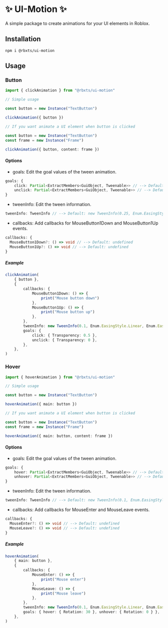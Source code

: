 # ✨ UI-Motion ✨

A simple package to create animations for your UI elements in Roblox.

## Installation

```
npm i @rbxts/ui-motion
```

## Usage

### Button

```ts
import { clickAnimation } from "@rbxts/ui-motion"

// Simple usage

const button = new Instance("TextButton")

clickAnimation({ button })

// If you want animate a UI element when button is clicked

const button = new Instance("TextButton")
const frame = new Instance("Frame")

clickAnimation({ button, content: frame })
```

#### Options

- goals: Edit the goal values of the tween animation.

```ts
goals: {
	click: Partial<ExtractMembers<GuiObject, Tweenable>> // --> Default: { Size: UDim2.fromScale(0.9, 0.9) }
	unclick: Partial<ExtractMembers<GuiObject, Tweenable>> // --> Default: { Size: UDim2.fromScale(1, 1) }
}
```

- tweenInfo: Edit the tween information.

```ts
tweenInfo: TweenInfo // --> Default: new TweenInfo(0.25, Enum.EasingStyle.Linear, Enum.EasingDirection.InOut)
```

- callbacks: Add callbacks for MouseButton1Down and MouseButton1Up events.

```ts
callbacks: {
  MouseButton1Down?: () => void // --> Default: undefined
  MouseButton1Up?: () => void // --> Default: undefined
}
```

##### Example

```ts
clickAnimation(
	{ button },
	{
		callbacks: {
			MouseButton1Down: () => {
				print("Mouse button down")
			},
			MouseButton1Up: () => {
				print("Mouse button up")
			},
		},
		tweenInfo: new TweenInfo(0.1, Enum.EasingStyle.Linear, Enum.EasingDirection.InOut, 0, false, 0.1),
		goals: {
			click: { Transparency: 0.5 },
			unclick: { Transparency: 0 },
		},
	},
)
```

### Hover

```ts
import { hoverAnimation } from "@rbxts/ui-motion"

// Simple usage

const button = new Instance("TextButton")

hoverAnimation({ main: button })

// If you want animate a UI element when button is clicked

const button = new Instance("TextButton")
const frame = new Instance("Frame")

hoverAnimation({ main: button, content: frame })
```

#### Options

- goals: Edit the goal values of the tween animation.

```ts
goals: {
	hover: Partial<ExtractMembers<GuiObject, Tweenable>> // --> Default: { Size: UDim2.fromScale(0.9, 0.9) }
	unhover: Partial<ExtractMembers<GuiObject, Tweenable>> // --> Default: { Size: UDim2.fromScale(1, 1) }
}
```

- tweenInfo: Edit the tween information.

```ts
tweenInfo: TweenInfo // --> Default: new TweenInfo(0.1, Enum.EasingStyle.Linear, Enum.EasingDirection.InOut)
```

- callbacks: Add callbacks for MouseEnter and MouseLeave events.

```ts
callbacks: {
  MouseEnter?: () => void // --> Default: undefined
  MouseLeave?: () => void // --> Default: undefined
}
```

##### Example

```ts
hoverAnimation(
	{ main: button },
	{
		callbacks: {
			MouseEnter: () => {
				print("Mouse enter")
			},
			MouseLeave: () => {
				print("Mouse leave")
			},
		},
		tweenInfo: new TweenInfo(0.1, Enum.EasingStyle.Linear, Enum.EasingDirection.InOut, 0, false, 0.1),
		goals: { hover: { Rotation: 30 }, unhover: { Rotation: 0 } },
	},
)
```
